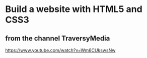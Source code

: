 # Build a website with HTML5 and CSS3

## from the channel TraversyMedia

https://www.youtube.com/watch?v=Wm6CUkswsNw